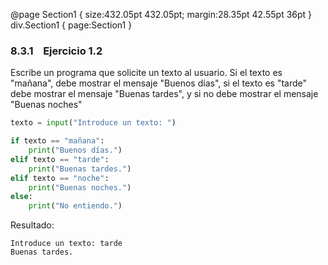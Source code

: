    @page Section1 { size:432.05pt 432.05pt; margin:28.35pt 42.55pt 36pt } div.Section1 { page:Section1 }

### 8.3.1    Ejercicio 1.2

Escribe un programa que solicite un texto al usuario. Si el texto es "mañana", debe mostrar el mensaje "Buenos días", si el texto es "tarde" debe mostrar el mensaje "Buenas tardes", y si no debe mostrar el mensaje "Buenas noches"

```Python
texto = input("Introduce un texto: ")

if texto == "mañana":
    print("Buenos días.")
elif texto == "tarde":
    print("Buenas tardes.")
elif texto == "noche":
    print("Buenas noches.")
else:
    print("No entiendo.")
```

Resultado:

```console
Introduce un texto: tarde
Buenas tardes.
```